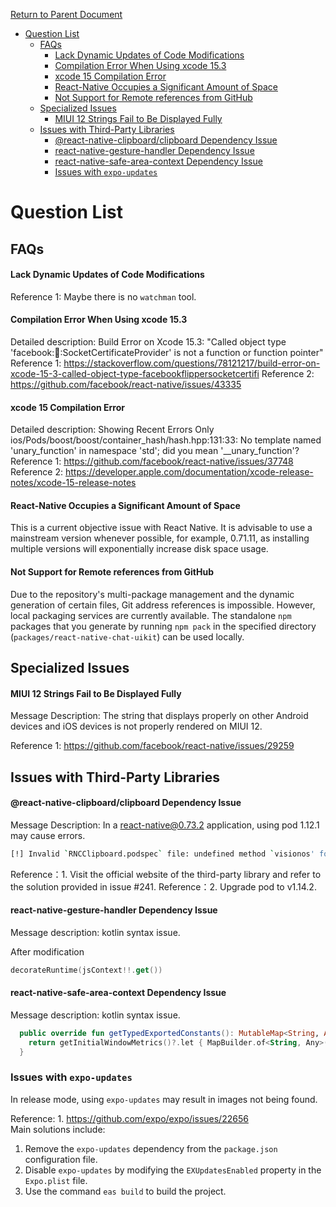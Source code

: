 [Return to Parent Document](./index.en.md)

- [Question List](#question-list)
  - [FAQs](#faqs)
      - [Lack Dynamic Updates of Code Modifications](#lack-dynamic-updates-of-code-modifications)
      - [Compilation Error When Using xcode 15.3](#compilation-error-when-using-xcode-153)
      - [xcode 15 Compilation Error](#xcode-15-compilation-error)
      - [React-Native Occupies a Significant Amount of Space](#react-native-occupies-a-significant-amount-of-space)
      - [Not Support for Remote references from GitHub](#not-support-for-remote-references-from-github)
  - [Specialized Issues](#specialized-issues)
      - [MIUI 12 Strings Fail to Be Displayed Fully](#miui-12-strings-fail-to-be-displayed-fully)
  - [Issues with Third-Party Libraries](#issues-with-third-party-libraries)
      - [@react-native-clipboard/clipboard Dependency Issue](#react-native-clipboardclipboard-dependency-issue)
      - [react-native-gesture-handler Dependency Issue](#react-native-gesture-handler-dependency-issue)
      - [react-native-safe-area-context Dependency Issue](#react-native-safe-area-context-dependency-issue)
    - [Issues with `expo-updates`](#issues-with-expo-updates)

# Question List

## FAQs

#### Lack Dynamic Updates of Code Modifications

Reference 1: Maybe there is no `watchman` tool.

#### Compilation Error When Using xcode 15.3

Detailed description: Build Error on Xcode 15.3: "Called object type 'facebook::flipper::SocketCertificateProvider' is not a function or function pointer"
Reference 1: https://stackoverflow.com/questions/78121217/build-error-on-xcode-15-3-called-object-type-facebookflippersocketcertifi
Reference 2: https://github.com/facebook/react-native/issues/43335

#### xcode 15 Compilation Error

Detailed description:
Showing Recent Errors Only
ios/Pods/boost/boost/container_hash/hash.hpp:131:33: No template named 'unary_function' in namespace 'std'; did you mean '\_\_unary_function'?
Reference 1: https://github.com/facebook/react-native/issues/37748
Reference 2: https://developer.apple.com/documentation/xcode-release-notes/xcode-15-release-notes

#### React-Native Occupies a Significant Amount of Space

This is a current objective issue with React Native. It is advisable to use a mainstream version whenever possible, for example, 0.71.11, as installing multiple versions will exponentially increase disk space usage.

#### Not Support for Remote references from GitHub

Due to the repository's multi-package management and the dynamic generation of certain files, Git address references is impossible. However, local packaging services are currently available. The standalone `npm` packages that you generate by running `npm pack` in the specified directory (`packages/react-native-chat-uikit`) can be used locally.

## Specialized Issues

#### MIUI 12 Strings Fail to Be Displayed Fully

Message Description: The string that displays properly on other Android devices and iOS devices is not properly rendered on MIUI 12.

Reference 1: https://github.com/facebook/react-native/issues/29259

## Issues with Third-Party Libraries

#### @react-native-clipboard/clipboard Dependency Issue

Message Description: In a react-native@0.73.2 application, using pod 1.12.1 may cause errors.

```sh
[!] Invalid `RNCClipboard.podspec` file: undefined method `visionos' for #<Pod::Specification name="RNCClipboard">.
```

Reference：1. Visit the official website of the third-party library and refer to the solution provided in issue #241.
Reference：2. Upgrade pod to v1.14.2.

#### react-native-gesture-handler Dependency Issue

Message description: kotlin syntax issue.

After modification

```kotlin
decorateRuntime(jsContext!!.get())
```

#### react-native-safe-area-context Dependency Issue

Message description: kotlin syntax issue.

```kotlin
  public override fun getTypedExportedConstants(): MutableMap<String, Any>? {
    return getInitialWindowMetrics()?.let { MapBuilder.of<String, Any>("initialWindowMetrics", it) }
  }
```

### Issues with `expo-updates`

In release mode, using `expo-updates` may result in images not being found.

Reference: 1. https://github.com/expo/expo/issues/22656  
Main solutions include:

1. Remove the `expo-updates` dependency from the `package.json` configuration file.
2. Disable `expo-updates` by modifying the `EXUpdatesEnabled` property in the `Expo.plist` file.
3. Use the command `eas build` to build the project.
